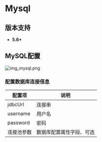 # Mysql
## 版本支持
- **5.6+**

## MySQL配置

![img_mysql.png](@site/static/images/gzyq/source/img_mysql.png)

### 配置数据库连接信息
| 配置项      | 说明           |
|----------|--------------|
| jdbcUrl  | 连接串          |
| username | 用户名          |
| password | 密码           |
| 连接池参数    | 数据库配置属性字段、可选 |


